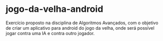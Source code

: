 # jogo-da-velha-android
Exercício proposto na disciplina de Algoritmos Avançados, com o objetivo de criar um aplicativo para android do jogo da velha, onde será possível jogar contra uma IA e contra outro jogador.

